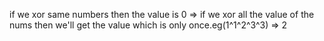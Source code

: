 if we xor same numbers then the value is 0
=> if we xor all the value of the nums then we'll get the value which is only once.eg(1^1^2^3^3) => 2